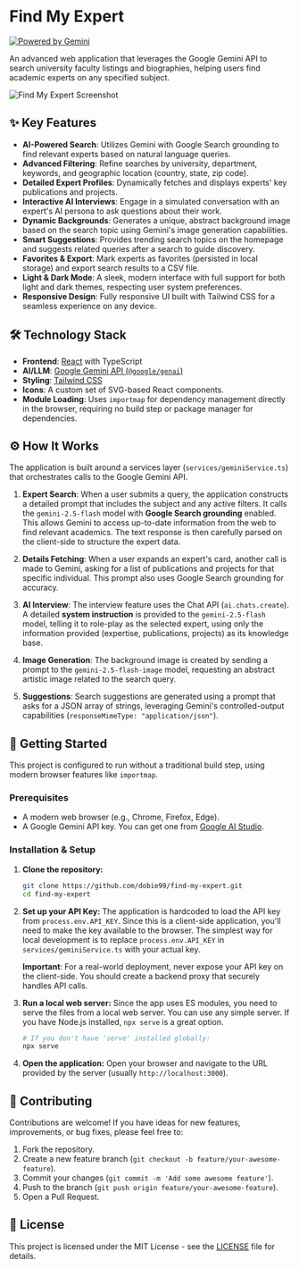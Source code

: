 # Find My Expert

[![Powered by Gemini](httpshttps://img.shields.io/badge/Powered%20by-Gemini-blue.svg)](https://ai.google.dev/)

An advanced web application that leverages the Google Gemini API to search university faculty listings and biographies, helping users find academic experts on any specified subject.

![Find My Expert Screenshot](https://storage.googleapis.com/aistudio-project-co-lab-assets/github/find-my-expert-demo.gif)

## ✨ Key Features

- **AI-Powered Search**: Utilizes Gemini with Google Search grounding to find relevant experts based on natural language queries.
- **Advanced Filtering**: Refine searches by university, department, keywords, and geographic location (country, state, zip code).
- **Detailed Expert Profiles**: Dynamically fetches and displays experts' key publications and projects.
- **Interactive AI Interviews**: Engage in a simulated conversation with an expert's AI persona to ask questions about their work.
- **Dynamic Backgrounds**: Generates a unique, abstract background image based on the search topic using Gemini's image generation capabilities.
- **Smart Suggestions**: Provides trending search topics on the homepage and suggests related queries after a search to guide discovery.
- **Favorites & Export**: Mark experts as favorites (persisted in local storage) and export search results to a CSV file.
- **Light & Dark Mode**: A sleek, modern interface with full support for both light and dark themes, respecting user system preferences.
- **Responsive Design**: Fully responsive UI built with Tailwind CSS for a seamless experience on any device.

## 🛠️ Technology Stack

- **Frontend**: [React](https://react.dev/) with TypeScript
- **AI/LLM**: [Google Gemini API (`@google/genai`)](https://ai.google.dev/sdks)
- **Styling**: [Tailwind CSS](https://tailwindcss.com/)
- **Icons**: A custom set of SVG-based React components.
- **Module Loading**: Uses `importmap` for dependency management directly in the browser, requiring no build step or package manager for dependencies.

## ⚙️ How It Works

The application is built around a services layer (`services/geminiService.ts`) that orchestrates calls to the Google Gemini API.

1.  **Expert Search**: When a user submits a query, the application constructs a detailed prompt that includes the subject and any active filters. It calls the `gemini-2.5-flash` model with **Google Search grounding** enabled. This allows Gemini to access up-to-date information from the web to find relevant academics. The text response is then carefully parsed on the client-side to structure the expert data.

2.  **Details Fetching**: When a user expands an expert's card, another call is made to Gemini, asking for a list of publications and projects for that specific individual. This prompt also uses Google Search grounding for accuracy.

3.  **AI Interview**: The interview feature uses the Chat API (`ai.chats.create`). A detailed **system instruction** is provided to the `gemini-2.5-flash` model, telling it to role-play as the selected expert, using only the information provided (expertise, publications, projects) as its knowledge base.

4.  **Image Generation**: The background image is created by sending a prompt to the `gemini-2.5-flash-image` model, requesting an abstract artistic image related to the search query.

5.  **Suggestions**: Search suggestions are generated using a prompt that asks for a JSON array of strings, leveraging Gemini's controlled-output capabilities (`responseMimeType: "application/json"`).

## 🚀 Getting Started

This project is configured to run without a traditional build step, using modern browser features like `importmap`.

### Prerequisites

- A modern web browser (e.g., Chrome, Firefox, Edge).
- A Google Gemini API key. You can get one from [Google AI Studio](https://aistudio.google.com/).

### Installation & Setup

1.  **Clone the repository:**
    ```bash
    git clone https://github.com/dobie99/find-my-expert.git
    cd find-my-expert
    ```

2.  **Set up your API Key:**
    The application is hardcoded to load the API key from `process.env.API_KEY`. Since this is a client-side application, you'll need to make the key available to the browser. The simplest way for local development is to replace `process.env.API_KEY` in `services/geminiService.ts` with your actual key.

    **Important**: For a real-world deployment, never expose your API key on the client-side. You should create a backend proxy that securely handles API calls.

3.  **Run a local web server:**
    Since the app uses ES modules, you need to serve the files from a local web server. You can use any simple server. If you have Node.js installed, `npx serve` is a great option.

    ```bash
    # If you don't have 'serve' installed globally:
    npx serve
    ```

4.  **Open the application:**
    Open your browser and navigate to the URL provided by the server (usually `http://localhost:3000`).

## 🤝 Contributing

Contributions are welcome! If you have ideas for new features, improvements, or bug fixes, please feel free to:

1.  Fork the repository.
2.  Create a new feature branch (`git checkout -b feature/your-awesome-feature`).
3.  Commit your changes (`git commit -m 'Add some awesome feature'`).
4.  Push to the branch (`git push origin feature/your-awesome-feature`).
5.  Open a Pull Request.

## 📄 License

This project is licensed under the MIT License - see the [LICENSE](LICENSE) file for details.
